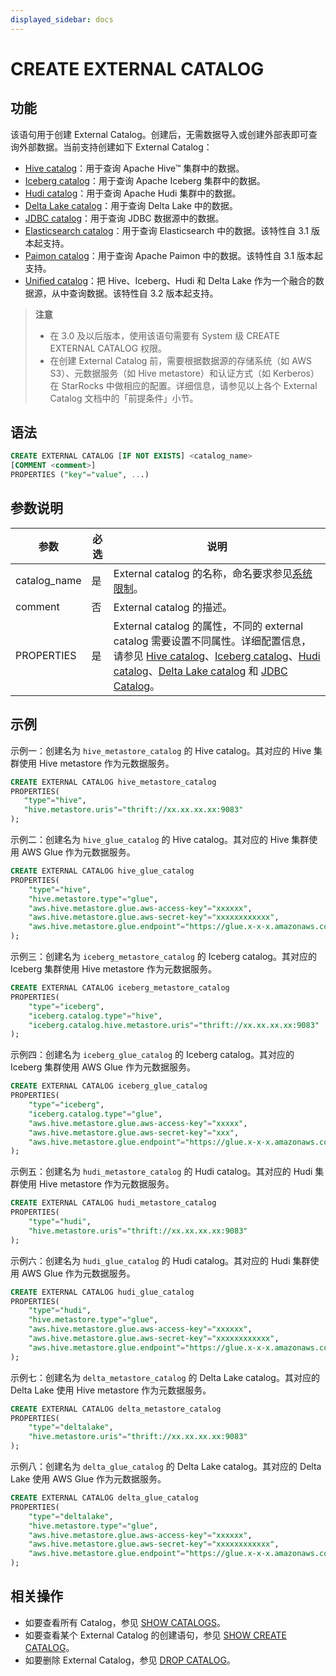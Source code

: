 ```yaml
---
displayed_sidebar: docs
---
```


# CREATE EXTERNAL CATALOG

## 功能

该语句用于创建 External Catalog。创建后，无需数据导入或创建外部表即可查询外部数据。当前支持创建如下 External Catalog：

- [Hive catalog](../../../data_source/catalog/hive_catalog.md)：用于查询 Apache Hive™ 集群中的数据。
- [Iceberg catalog](../../../data_source/catalog/iceberg/iceberg_catalog.md)：用于查询 Apache Iceberg 集群中的数据。
- [Hudi catalog](../../../data_source/catalog/hudi_catalog.md)：用于查询 Apache Hudi 集群中的数据。
- [Delta Lake catalog](../../../data_source/catalog/deltalake_catalog.md)：用于查询 Delta Lake 中的数据。
- [JDBC catalog](../../../data_source/catalog/jdbc_catalog.md)：用于查询 JDBC 数据源中的数据。
- [Elasticsearch catalog](../../../data_source/catalog/elasticsearch_catalog.md)：用于查询 Elasticsearch 中的数据。该特性自 3.1 版本起支持。
- [Paimon catalog](../../../data_source/catalog/paimon_catalog.md)：用于查询 Apache Paimon 中的数据。该特性自 3.1 版本起支持。
- [Unified catalog](../../../data_source/catalog/unified_catalog.md)：把 Hive、Iceberg、Hudi 和 Delta Lake 作为一个融合的数据源，从中查询数据。该特性自 3.2 版本起支持。

> **注意**
>
> - 在 3.0 及以后版本，使用该语句需要有 System 级 CREATE EXTERNAL CATALOG 权限。
> - 在创建 External Catalog 前，需要根据数据源的存储系统（如 AWS S3）、元数据服务（如 Hive metastore）和认证方式（如 Kerberos）在 StarRocks 中做相应的配置。详细信息，请参见以上各个 External Catalog 文档中的「前提条件」小节。

## 语法

```SQL
CREATE EXTERNAL CATALOG [IF NOT EXISTS] <catalog_name>
[COMMENT <comment>]
PROPERTIES ("key"="value", ...)
```

## 参数说明

| 参数         | 必选 | 说明                                                         |
| ------------ | ---- | ------------------------------------------------------------ |
| catalog_name | 是   | External catalog 的名称，命名要求参见[系统限制](../../System_limit.md)。 |
| comment      | 否   | External catalog 的描述。 |
| PROPERTIES   | 是   | External catalog 的属性，不同的 external catalog 需要设置不同属性。详细配置信息，请参见 [Hive catalog](../../../data_source/catalog/hive_catalog.md)、[Iceberg catalog](../../../data_source/catalog/iceberg/iceberg_catalog.md)、[Hudi catalog](../../../data_source/catalog/hudi_catalog.md)、[Delta Lake catalog](../../../data_source/catalog/deltalake_catalog.md) 和 [JDBC Catalog](../../../data_source/catalog/jdbc_catalog.md)。 |

## 示例

示例一：创建名为 `hive_metastore_catalog` 的 Hive catalog。其对应的 Hive 集群使用 Hive metastore 作为元数据服务。

```SQL
CREATE EXTERNAL CATALOG hive_metastore_catalog
PROPERTIES(
   "type"="hive", 
   "hive.metastore.uris"="thrift://xx.xx.xx.xx:9083"
);
```

示例二：创建名为 `hive_glue_catalog` 的 Hive catalog。其对应的 Hive 集群使用 AWS Glue 作为元数据服务。

```SQL
CREATE EXTERNAL CATALOG hive_glue_catalog
PROPERTIES(
    "type"="hive", 
    "hive.metastore.type"="glue",
    "aws.hive.metastore.glue.aws-access-key"="xxxxxx",
    "aws.hive.metastore.glue.aws-secret-key"="xxxxxxxxxxxx",
    "aws.hive.metastore.glue.endpoint"="https://glue.x-x-x.amazonaws.com"
);
```

示例三：创建名为 `iceberg_metastore_catalog` 的 Iceberg catalog。其对应的 Iceberg 集群使用 Hive metastore 作为元数据服务。

```SQL
CREATE EXTERNAL CATALOG iceberg_metastore_catalog
PROPERTIES(
    "type"="iceberg",
    "iceberg.catalog.type"="hive",
    "iceberg.catalog.hive.metastore.uris"="thrift://xx.xx.xx.xx:9083"
);
```

示例四：创建名为 `iceberg_glue_catalog` 的 Iceberg catalog。其对应的 Iceberg 集群使用  AWS Glue 作为元数据服务。

```SQL
CREATE EXTERNAL CATALOG iceberg_glue_catalog
PROPERTIES(
    "type"="iceberg", 
    "iceberg.catalog.type"="glue",
    "aws.hive.metastore.glue.aws-access-key"="xxxxx",
    "aws.hive.metastore.glue.aws-secret-key"="xxx",
    "aws.hive.metastore.glue.endpoint"="https://glue.x-x-x.amazonaws.com"
);
```

示例五：创建名为 `hudi_metastore_catalog` 的 Hudi catalog。其对应的 Hudi 集群使用 Hive metastore 作为元数据服务。

```SQL
CREATE EXTERNAL CATALOG hudi_metastore_catalog
PROPERTIES(
    "type"="hudi",
    "hive.metastore.uris"="thrift://xx.xx.xx.xx:9083"
);
```

示例六：创建名为 `hudi_glue_catalog` 的 Hudi catalog。其对应的 Hudi 集群使用 AWS Glue 作为元数据服务。

```SQL
CREATE EXTERNAL CATALOG hudi_glue_catalog
PROPERTIES(
    "type"="hudi", 
    "hive.metastore.type"="glue",
    "aws.hive.metastore.glue.aws-access-key"="xxxxxx",
    "aws.hive.metastore.glue.aws-secret-key"="xxxxxxxxxxxx",
    "aws.hive.metastore.glue.endpoint"="https://glue.x-x-x.amazonaws.com"
);
```

示例七：创建名为 `delta_metastore_catalog` 的 Delta Lake catalog。其对应的 Delta Lake 使用 Hive metastore 作为元数据服务。

```SQL
CREATE EXTERNAL CATALOG delta_metastore_catalog
PROPERTIES(
    "type"="deltalake",
    "hive.metastore.uris"="thrift://xx.xx.xx.xx:9083"
);
```

示例八：创建名为 `delta_glue_catalog` 的 Delta Lake catalog。其对应的 Delta Lake 使用 AWS Glue 作为元数据服务。

```SQL
CREATE EXTERNAL CATALOG delta_glue_catalog
PROPERTIES(
    "type"="deltalake", 
    "hive.metastore.type"="glue",
    "aws.hive.metastore.glue.aws-access-key"="xxxxxx",
    "aws.hive.metastore.glue.aws-secret-key"="xxxxxxxxxxxx",
    "aws.hive.metastore.glue.endpoint"="https://glue.x-x-x.amazonaws.com"
);
```

## 相关操作

- 如要查看所有 Catalog，参见 [SHOW CATALOGS](SHOW_CATALOGS.md)。
- 如要查看某个 External Catalog 的创建语句，参见 [SHOW CREATE CATALOG](SHOW_CREATE_CATALOG.md)。
- 如要删除 External Catalog，参见 [DROP CATALOG](DROP_CATALOG.md)。
